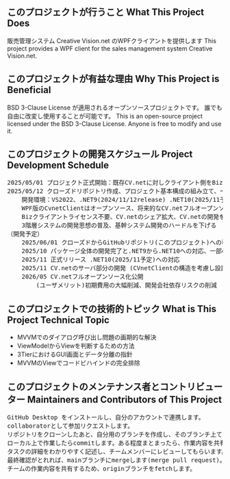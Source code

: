 ## このプロジェクトが行うこと What This Project Does
販売管理システム Creative Vision.net のWPFクライアントを提供します
This project provides a WPF client for the sales management system Creative Vision.net.

## このプロジェクトが有益な理由 Why This Project is Beneficial
BSD 3-Clause License が適用されるオープンソースプロジェクトです。
誰でも自由に改変し使用することが可能です。
This is an open-source project licensed under the BSD 3-Clause License. Anyone is free to modify and use it.

## このプロジェクトの開発スケジュール Project Development Schedule
<pre>
2025/05/01 プロジェクト正式開始：既存CV.netに対しクライアント側をBiz/BrowserからWPFに全面移行する
2025/05/12 クローズドリポジトリ作成、プロジェクト基本構成の組み立て、一部モジュールのテスト
	開発環境：VS2022、.NET9(2024/11/12release) .NET10(2025/11予定)、WPF、MVVM
	WPF版のCvnetClientはオープンソース、将来的なCV.netフルオープンソース化を見据えた開発
	Bizクライアントライセンス不要、CV.netのシェア拡大、CV.netの開発を外部委託しやすくする、VS2022の利用
	3階層システムの開発思想の普及、基幹システム開発のハードルを下げる
（開発予定）
	2025/06/01 クローズドからGitHubリポジトリ(このプロジェクト)への移行、基本の開発方針は現行画面をそのままWPFへ
	2025/10 パッケージ全体の開発完了と.NET9から.NET10への対応、一部のブラッシュアップ
	2025/11 正式リリース .NET10(2025/11予定)への対応
	2025/11 CV.netのサーバ部分の開発 (CVnetClientの構造を考慮し設計)
	2026/05 CV.netフルオープンソース化公開
		(ユーザメリット)初期費用の大幅削減、開発会社依存リスクの削減
</pre>

## このプロジェクトでの技術的トピック What is This Project Technical Topic
- MVVMでのダイアログ呼び出し問題の画期的な解決
- ViewModelからViewを判断するための方法
- 3TierにおけるGUI画面とデータ分離の指針
- MVVMのViewでコードビハインドの完全排除

## このプロジェクトのメンテナンス者とコントリビューター Maintainers and Contributors of This Project
<pre>
GitHub Desktop をインストールし、自分のアカウントで連携します。
collaboratorとして参加リクエストします。
リポジトリをクローンしたあと、自分用のブランチを作成し、そのブランチ上て開発開始します。
ローカル上で作業したらcommitします。ある程度まとまったら、作業内容を共有するため、Pull requestを行います。
タスクの詳細をわかりやすく記述し、チームメンバーにレビューしてもらいます。ここで修正があれば修正作業をしcommitします。
最終確認がとれれば、mainブランチにmergeします(merge pull request)。
チームの作業内容を共有するため、originブランチをfetchします。
</pre>

